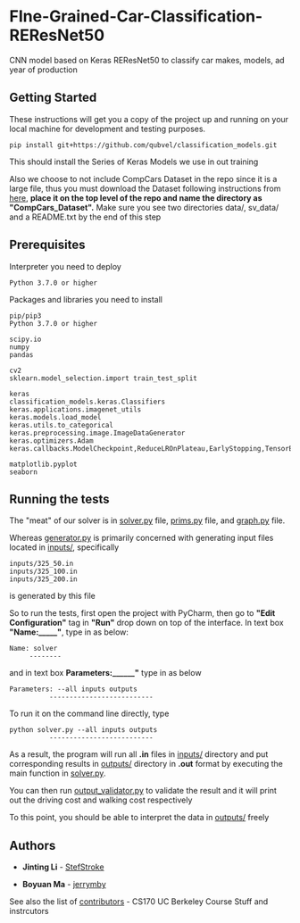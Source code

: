 # FIne-Grained-Car-Classification-REResNet50
CNN model based on Keras REResNet50 to classify car makes, models, ad year of production

## Getting Started

These instructions will get you a copy of the project up and running on your local machine for development and testing purposes.


```
pip install git+https://github.com/qubvel/classification_models.git
```

This should install the Series of Keras Models we use in out training

Also we choose to not include CompCars Dataset in the repo since it is a large file, thus you must download the Dataset following instructions from [here](http://mmlab.ie.cuhk.edu.hk/datasets/comp_cars/instruction.txt), **place it on the top level of the repo and name the directory as "CompCars_Dataset".** Make sure you see two directories data/, sv_data/ and a README.txt by the end of this step

## Prerequisites

Interpreter you need to deploy

```
Python 3.7.0 or higher
```

Packages and libraries you need to install

```
pip/pip3
Python 3.7.0 or higher

scipy.io
numpy
pandas

cv2
sklearn.model_selection.import train_test_split

keras
classification_models.keras.Classifiers
keras.applications.imagenet_utils
keras.models.load_model
keras.utils.to_categorical
keras.preprocessing.image.ImageDataGenerator
keras.optimizers.Adam
keras.callbacks.ModelCheckpoint,ReduceLROnPlateau,EarlyStopping,TensorBoard

matplotlib.pyplot
seaborn
```

## Running the tests

The "meat" of our solver is in [solver.py](solver.py) file, [prims.py](prims.py) file, and [graph.py](graph.py) file.

Whereas [generator.py](generator.py) is primarily concerned with generating input files located in [inputs/](inputs/), specifically 

```
inputs/325_50.in
inputs/325_100.in
inputs/325_200.in
```

is generated by this file


So to run the tests, first open the project with PyCharm, then go to **"Edit Configuration"** tag in **"Run"** drop down on top of the interface. In text box **"Name:_____"**, type in as below:

```
Name: solver
     --------
```

and in text box **Parameters:______"** type in as below

```
Parameters: --all inputs outputs
          --------------------------
```

To run it on the command line directly, type

```
python solver.py --all inputs outputs
          --------------------------
```

As a result, the program will run all **.in** files in [inputs/](inputs/) directory and put corresponding results in [outputs/](outputs/) directory in **.out** format by executing the main function in [solver.py](solver.py). 

You can then run [output_validator.py](output_validator.py.py) to validate the result and it will print out the driving cost and walking cost respectively

To this point, you should be able to interpret the data in [outputs/](outputs/) freely

## Authors

* **Jinting Li** - [StefStroke](https://github.com/StefStroke)

* **Boyuan Ma** - [jerrymby](https://github.com/jerrymby)

See also the list of [contributors](https://cs170.org/staff/) - CS170 UC Berkeley Course Stuff and instrcutors

